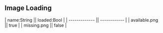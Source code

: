 ## Image Loading

| name:String   || loaded:Bool  |
| ------------- || ------------ |
| available.png || true         |
| missing.png   || false        |